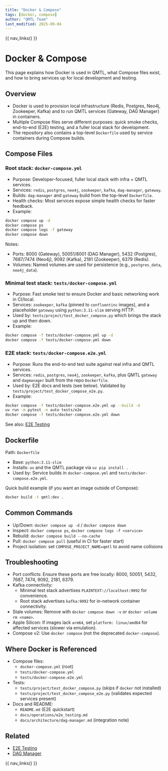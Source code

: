 ```yaml
---
title: "Docker & Compose"
tags: [docker, compose]
author: "QMTL Team"
last_modified: 2025-09-04
---
```


{{ nav_links() }}

# Docker & Compose

This page explains how Docker is used in QMTL, what Compose files exist, and how to bring services up for local development and testing.

## Overview

- Docker is used to provision local infrastructure (Redis, Postgres, Neo4j, Zookeeper, Kafka) and to run QMTL services (Gateway, DAG Manager) in containers.
- Multiple Compose files serve different purposes: quick smoke checks, end-to-end (E2E) testing, and a fuller local stack for development.
- The repository also contains a top-level `Dockerfile` used by service containers during Compose builds.

## Compose Files

### Root stack: `docker-compose.yml`

- Purpose: Developer-focused, fuller local stack with infra + QMTL services.
- Services: `redis`, `postgres`, `neo4j`, `zookeeper`, `kafka`, `dag-manager`, `gateway`.
- Builds: `dag-manager` and `gateway` build from the top-level `Dockerfile`.
- Health checks: Most services expose simple health checks for faster feedback.
- Example:

```bash
docker compose up -d
docker compose ps
docker compose logs -f gateway
docker compose down
```

Notes:
- Ports: 8000 (Gateway), 50051/8001 (DAG Manager), 5432 (Postgres), 7687/7474 (Neo4j), 9092 (Kafka), 2181 (Zookeeper), 6379 (Redis).
- Volumes: Named volumes are used for persistence (e.g., `postgres_data`, `neo4j_data`).

### Minimal test stack: `tests/docker-compose.yml`

- Purpose: Fast smoke test to ensure Docker and basic networking work in CI/local.
- Services: `zookeeper`, `kafka` (pinned to `confluentinc` images), and a placeholder `gateway` using `python:3.11-slim` serving HTTP.
- Used by: `tests/project/test_docker_compose.py` which brings the stack up and then down.
- Example:

```bash
docker compose -f tests/docker-compose.yml up -d
docker compose -f tests/docker-compose.yml down
```

### E2E stack: `tests/docker-compose.e2e.yml`

- Purpose: Runs the end-to-end test suite against real infra and QMTL services.
- Services: `redis`, `postgres`, `neo4j`, `zookeeper`, `kafka`, plus QMTL `gateway` and `dagmanager` built from the repo `Dockerfile`.
- Used by: E2E docs and tests (see below). Validated by `tests/project/test_docker_compose_e2e.py`.
- Example:

```bash
docker compose -f tests/docker-compose.e2e.yml up --build -d
uv run -m pytest -n auto tests/e2e
docker compose -f tests/docker-compose.e2e.yml down
```

See also: [E2E Testing](e2e_testing.md)

## Dockerfile

Path: `Dockerfile`

- Base: `python:3.11-slim`
- Installs: `uv` and the QMTL package via `uv pip install .`
- Used by: Service builds in `docker-compose.yml` and `tests/docker-compose.e2e.yml`.

Quick build example (if you want an image outside of Compose):

```bash
docker build -t qmtl:dev .
```

## Common Commands

- Up/Down: `docker compose up -d` / `docker compose down`
- Inspect: `docker compose ps`, `docker compose logs -f <service>`
- Rebuild: `docker compose build --no-cache`
- Pull: `docker compose pull` (useful in CI for faster start)
- Project isolation: set `COMPOSE_PROJECT_NAME=qmtl` to avoid name collisions

## Troubleshooting

- Port conflicts: Ensure these ports are free locally: 8000, 50051, 5432, 7687, 7474, 9092, 2181, 6379.
- Kafka connectivity:
  - Minimal test stack advertises `PLAINTEXT://localhost:9092` for convenience.
  - Root stack advertises `kafka:9092` for in-network container connectivity.
- Stale volumes: Remove with `docker compose down -v` or `docker volume rm <name>`.
- Apple Silicon: If images lack `arm64`, set `platform: linux/amd64` for affected services (slower via emulation).
- Compose v2: Use `docker compose` (not the deprecated `docker-compose`).

## Where Docker is Referenced

- Compose files:
  - `docker-compose.yml` (root)
  - `tests/docker-compose.yml`
  - `tests/docker-compose.e2e.yml`
- Tests:
  - `tests/project/test_docker_compose.py` (skips if `docker` not installed)
  - `tests/project/test_docker_compose_e2e.py` (validates expected services present)
- Docs and README:
  - `README.md` (E2E quickstart)
  - `docs/operations/e2e_testing.md`
  - `docs/architecture/dag-manager.md` (integration note)

## Related

- [E2E Testing](e2e_testing.md)
- [DAG Manager](../architecture/dag-manager.md)

{{ nav_links() }}
